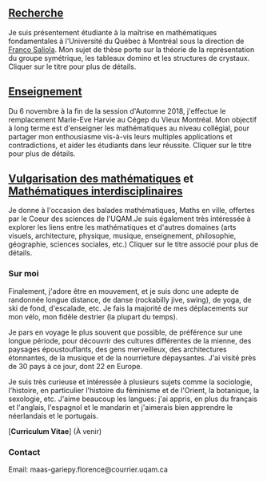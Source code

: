 
## [Recherche](recherche.md)
Je suis présentement étudiante à la maîtrise en mathématiques fondamentales à l'Université du Québec à Montréal sous la direction de [Franco Saliola](http://lacim.uqam.ca/~saliola/). Mon sujet de thèse porte sur la théorie de la représentation du groupe symétrique, les tableaux domino et les structures de crystaux. Cliquer sur le titre pour plus de détails.

## [Enseignement](enseignement.md)
Du 6 novembre à la fin de la session d'Automne 2018, j'effectue le remplacement Marie-Eve Harvie au Cégep du Vieux Montréal. Mon objectif à long terme est d'enseigner les mathématiques au niveau collégial, pour partager mon enthousiasme vis-à-vis leurs multiples applications et contradictions, et aider les étudiants dans leur réussite. Cliquer sur le titre pour plus de détails.

## [Vulgarisation des mathématiques](vulgarisation.md) et [Mathématiques interdisciplinaires](interdisciplinaire.md)
Je donne à l'occasion des balades mathématiques, Maths en ville, offertes par le Coeur des sciences de l'UQAM.Je suis également très intéressée à explorer les liens entre les mathématiques et d'autres domaines (arts visuels, architecture, physique, musique, enseignement, philosophie, géographie, sciences sociales, etc.) Cliquer sur le titre associé pour plus de détails.

### Sur moi
Finalement, j'adore être en mouvement, et je suis donc une adepte de randonnée longue distance, de danse (rockabilly jive, swing), de yoga, de ski de fond, d'escalade, etc. Je fais la majorité de mes déplacements sur mon vélo, mon fidèle destrier (la plupart du temps). 

Je pars en voyage le plus souvent que possible, de préférence sur une longue période, pour découvrir des cultures différentes de la mienne, des paysages époustouflants, des gens merveilleux, des architectures étonnantes, de la musique et de la nourrieture dépaysantes. J'ai visité près de 30 pays à ce jour, dont 22 en Europe.

Je suis très curieuse et intéressée à plusieurs sujets comme la sociologie, l'histoire, en particulier l'histoire du féminisme et de l'Orient, la botanique, la sexologie, etc. J'aime beaucoup les langues: j'ai appris, en plus du français et l'anglais, l'espagnol et le mandarin et j'aimerais bien apprendre le néerlandais et le portugais.

[**Curriculum Vitae**] (À venir)

### Contact
<span class="email">Email: maas-gariepy.florence<span></span><span>@</span><span></span>courrier.uqam<span>.</span>ca</span><span class="border"> </span>
